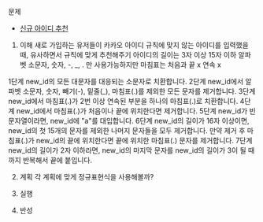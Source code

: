 문제
- [신규 아이디 추천](https://programmers.co.kr/learn/courses/30/lessons/72410)


1. 이해
새로 가입하는 유저들이 카카오 아이디 규칙에 맞지 않는 아이디를 입력했을 때, 유사하면서 규칙에 맞게 추천해주기
아이디의 길이는 3자 이상 15자 이하
알파벳 소문자, 숫자, -, _, . 만 사용가능하지만 마침표는 처음과 끝 x 연속 x

1단계 new_id의 모든 대문자를 대응되는 소문자로 치환합니다.
2단계 new_id에서 알파벳 소문자, 숫자, 빼기(-), 밑줄(_), 마침표(.)를 제외한 모든 문자를 제거합니다.
3단계 new_id에서 마침표(.)가 2번 이상 연속된 부분을 하나의 마침표(.)로 치환합니다.
4단계 new_id에서 마침표(.)가 처음이나 끝에 위치한다면 제거합니다.
5단계 new_id가 빈 문자열이라면, new_id에 "a"를 대입합니다.
6단계 new_id의 길이가 16자 이상이면, new_id의 첫 15개의 문자를 제외한 나머지 문자들을 모두 제거합니다.
     만약 제거 후 마침표(.)가 new_id의 끝에 위치한다면 끝에 위치한 마침표(.) 문자를 제거합니다.
7단계 new_id의 길이가 2자 이하라면, new_id의 마지막 문자를 new_id의 길이가 3이 될 때까지 반복해서 끝에 붙입니다.

2. 계획
각 계획에 맞게 정규표현식을 사용해볼까?

3. 실행

4. 반성
